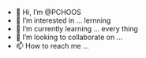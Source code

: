 - 👋 Hi, I’m @PCHOOS
- 👀 I’m interested in ... lernning
- 🌱 I’m currently learning ... every thing
- 💞️ I’m looking to collaborate on ...
- 📫 How to reach me ...

<!---
PCHOOS/PCHOOS is a ✨ special ✨ repository because its `README.md` (this file) appears on your GitHub profile.
You can click the Preview link to take a look at your changes.
--->

